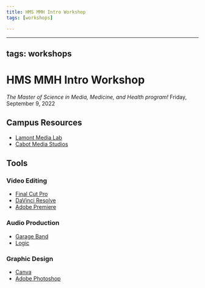 ```yaml
---
title: HMS MMH Intro Workshop
tags: [workshops]

---
```


---
tags: workshops
---

# HMS MMH Intro Workshop
*The Master of Science in Media, Medicine, and Health program!*
Friday, September 9, 2022

## Campus Resources
* [Lamont Media Lab](https://library.harvard.edu/services-tools/lamont-multimedia-lab)
* [Cabot Media Studios](https://library.harvard.edu/services-tools/cabot-media-studios)

## Tools

### Video Editing
* [Final Cut Pro](https://www.apple.com/final-cut-pro/)
* [DaVinci Resolve](https://www.blackmagicdesign.com/products/davinciresolve)
* [Adobe Premiere](https://www.adobe.com/products/premiere.html)

### Audio Production
* [Garage Band](https://www.apple.com/mac/garageband/)
* [Logic](https://www.apple.com/logic-pro/)

### Graphic Design
* [Canva](https://www.canva.com/)
* [Adobe Photoshop](https://www.adobe.com/products/photoshop.html)